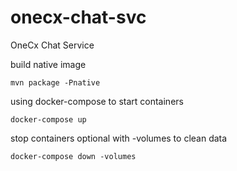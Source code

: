 # onecx-chat-svc
OneCx Chat Service


build native image
```
mvn package -Pnative
```

using docker-compose to start containers

```
docker-compose up
```

stop containers optional with -volumes to clean data

```
docker-compose down -volumes
```
